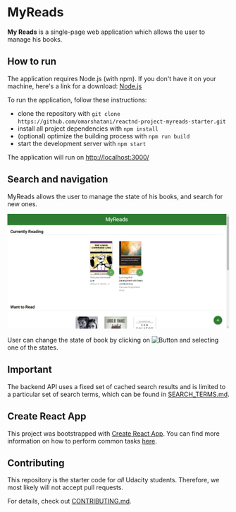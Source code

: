 # MyReads

**My Reads** is a single-page web application which allows the user to manage his books. 

## How to run
The application requires Node.js (with npm). If you don't have it on your machine, here's a link for a download: [Node.js](https://nodejs.org/en/)

To run the application, follow these instructions:

* clone the repository with `git clone https://github.com/omarshatani/reactnd-project-myreads-starter.git`
* install all project dependencies with `npm install`
* (optional) optimize the building process with `npm run build`
* start the development server with `npm start`

The application will run on [http://localhost:3000/](http://localhost:3000/)

## Search and navigation
MyReads allows the user to manage the state of his books, and search for new ones.

![MyReads homepage](src/img/myreads.png)

User can change the state of book by clicking on ![Button](src/icons/arrow-drop-down.svg) and selecting one of the states.


## Important
The backend API uses a fixed set of cached search results and is limited to a particular set of search terms, which can be found in [SEARCH_TERMS.md](SEARCH_TERMS.md).

## Create React App

This project was bootstrapped with [Create React App](https://github.com/facebookincubator/create-react-app). You can find more information on how to perform common tasks [here](https://github.com/facebookincubator/create-react-app/blob/master/packages/react-scripts/template/README.md).

## Contributing

This repository is the starter code for _all_ Udacity students. Therefore, we most likely will not accept pull requests.

For details, check out [CONTRIBUTING.md](CONTRIBUTING.md).
